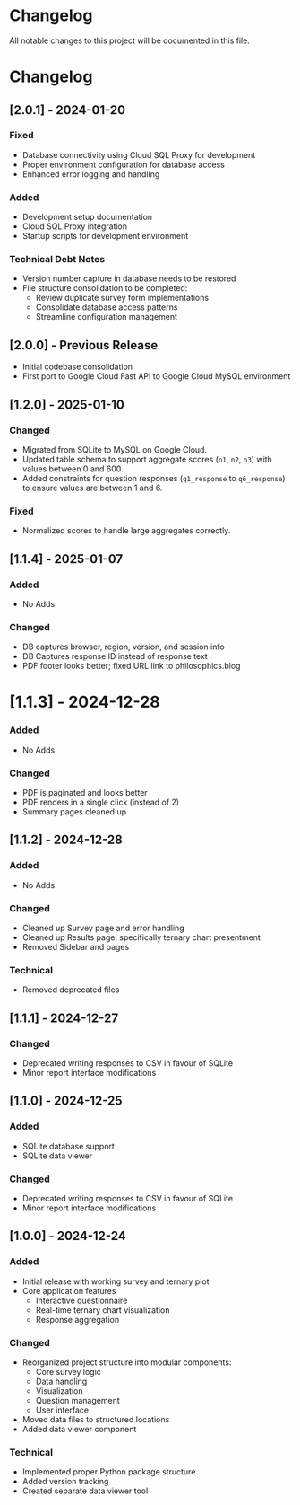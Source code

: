 # Changelog

All notable changes to this project will be documented in this file.
# Changelog

## [2.0.1] - 2024-01-20
### Fixed
- Database connectivity using Cloud SQL Proxy for development
- Proper environment configuration for database access
- Enhanced error logging and handling

### Added
- Development setup documentation
- Cloud SQL Proxy integration
- Startup scripts for development environment

### Technical Debt Notes
- Version number capture in database needs to be restored
- File structure consolidation to be completed:
  - Review duplicate survey form implementations
  - Consolidate database access patterns
  - Streamline configuration management

## [2.0.0] - Previous Release
- Initial codebase consolidation
- First port to Google Cloud Fast API to Google Cloud MySQL environment

## [1.2.0] - 2025-01-10
### Changed
- Migrated from SQLite to MySQL on Google Cloud.
- Updated table schema to support aggregate scores (`n1`, `n2`, `n3`) with values between 0 and 600.
- Added constraints for question responses (`q1_response` to `q6_response`) to ensure values are between 1 and 6.

### Fixed
- Normalized scores to handle large aggregates correctly.

## [1.1.4] - 2025-01-07
### Added
- No Adds

### Changed
- DB captures browser, region, version, and session info
- DB Captures response ID instead of response text
- PDF footer looks better; fixed URL link to philosophics.blog

# [1.1.3] - 2024-12-28
### Added
- No Adds

### Changed
- PDF is paginated and looks better
- PDF renders in a single click (instead of 2)
- Summary pages cleaned up

## [1.1.2] - 2024-12-28
### Added
- No Adds

### Changed
- Cleaned up Survey page and error handling
- Cleaned up Results page, specifically ternary chart presentment
- Removed Sidebar and pages

### Technical
- Removed deprecated files

## [1.1.1] - 2024-12-27

### Changed
- Deprecated writing responses to CSV in favour of SQLite
- Minor report interface modifications

## [1.1.0] - 2024-12-25
### Added
- SQLite database support
- SQLite data viewer

### Changed
- Deprecated writing responses to CSV in favour of SQLite
- Minor report interface modifications

## [1.0.0] - 2024-12-24
### Added
- Initial release with working survey and ternary plot
- Core application features
  - Interactive questionnaire
  - Real-time ternary chart visualization
  - Response aggregation

### Changed
- Reorganized project structure into modular components:
  - Core survey logic
  - Data handling
  - Visualization
  - Question management
  - User interface
- Moved data files to structured locations
- Added data viewer component

### Technical
- Implemented proper Python package structure
- Added version tracking
- Created separate data viewer tool